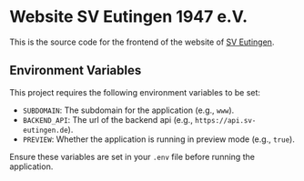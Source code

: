 # Website SV Eutingen 1947 e.V.

This is the source code for the frontend of the website of [SV Eutingen](https://www.sv-eutingen.de/).

## Environment Variables

This project requires the following environment variables to be set:

- `SUBDOMAIN`: The subdomain for the application (e.g., `www`).
- `BACKEND_API`: The url of the backend api (e.g., `https://api.sv-eutingen.de`).
- `PREVIEW`: Whether the application is running in preview mode (e.g., `true`).

Ensure these variables are set in your `.env` file before running the application.
